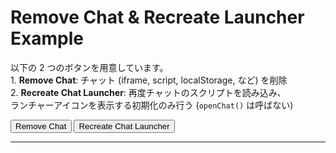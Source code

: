 <!DOCTYPE html>
<html lang="ja">
<head>
  <meta charset="UTF-8" />
  <title>Remove Chat & Recreate Launcher Example</title>
</head>
<body>
  <h1>Remove Chat & Recreate Launcher Example</h1>
  <p>
    以下の 2 つのボタンを用意しています。<br>
    1. <strong>Remove Chat</strong>: チャット (iframe, script, localStorage, など) を削除<br>
    2. <strong>Recreate Chat Launcher</strong>: 再度チャットのスクリプトを読み込み、<br>
       ランチャーアイコンを表示する初期化のみ行う (<code>openChat()</code> は呼ばない)
  </p>

  <button onclick="removeChat()">Remove Chat</button>
  <button onclick="recreateChatLauncher()">Recreate Chat Launcher</button>

  <hr/>

  <script>
    /********************************************************************
     * 1) initChatForLauncherIcon()
     *    - Chatを初期化し、ランチャーアイコンだけ表示する。
     *    - ここでは openChat() を呼ばず、ユーザがアイコンを押して開く想定。
     ********************************************************************/
    function initChatForLauncherIcon() {
      console.log('[initChatForLauncherIcon] START');
      try {
        // 言語設定 (例: 'ja')
        embeddedservice_bootstrap.settings.language = 'ja';

        // 組織ID / デプロイID / Embedded Service URL を自環境に合わせて設定
        embeddedservice_bootstrap.init(
          '00DIS000002CjVn',  // Org ID (例)
          'MIAW4',            // Deployment ID (例)
          'https://daihachi20240927.my.site.com/ESWMIAW41737545576136', // ES URL (例)
          {
            scrt2URL: 'https://daihachi20240927.my.salesforce-scrt.com'
          }
        );

        console.log('[initChatForLauncherIcon] SUCCESS: Chat initialized (launcher mode).');
      } catch (err) {
        console.error('[initChatForLauncherIcon] ERROR:', err);
      }
      console.log('[initChatForLauncherIcon] END');
    }

    /********************************************************************
     * 2) removeChat()
     *    - チャット要素 (iframe, script, localStorage, JS object) を削除
     ********************************************************************/
    function removeChat(verbose = true) {
      if (verbose) console.log('[removeChat] START');

      // removeIframe() があれば先に呼ぶ
      if (
        window.embeddedservice_bootstrap &&
        window.embeddedservice_bootstrap.core &&
        typeof window.embeddedservice_bootstrap.core.removeIframe === 'function'
      ) {
        if (verbose) console.log('[removeChat] Calling removeIframe()...');
        try {
          window.embeddedservice_bootstrap.core.removeIframe();
        } catch (err) {
          console.warn('[removeChat] removeIframe error:', err);
        }
      }

      // scriptタグ (bootstrap.min.js) を削除
      const scriptTag = document.querySelector("script[src*='bootstrap.min.js']");
      if (scriptTag) {
        if (verbose) console.log('[removeChat] Removing script tag:', scriptTag.outerHTML);
        scriptTag.remove();
      } else if (verbose) {
        console.warn('[removeChat] No existing script tag (bootstrap.min.js) found.');
      }

      // iframe削除
      const iframeSelectors = [
        "iframe[data-embeddedmessaging]",
        "iframe[id*='embeddedMessaging']",
        "iframe[class*='embeddedMessaging']"
      ].join(',');
      const chatIframes = document.querySelectorAll(iframeSelectors);
      chatIframes.forEach(ifr => {
        if (verbose) console.log('[removeChat] Deleting iframe:', ifr.outerHTML);
        ifr.remove();
      });

      // localStorage 上のチャット情報を削除
      try {
        localStorage.removeItem('embeddedMessaging:conversationData');
        localStorage.removeItem('embeddedMessaging:isLoggedIn');
        localStorage.removeItem('embeddedMessaging:settings');
      } catch (e) {
        console.warn('[removeChat] localStorage remove error:', e);
      }

      // window.embeddedservice_bootstrap を削除
      if (window.embeddedservice_bootstrap) {
        delete window.embeddedservice_bootstrap;
        if (verbose) console.log('[removeChat] Deleted window.embeddedservice_bootstrap.');
      }

      if (verbose) console.log('[removeChat] END');
    }

    /********************************************************************
     * 3) recreateChatLauncher()
     *    - removeChat() → 新しい script を挿入 → onload で initChatForLauncherIcon()
     ********************************************************************/
    function recreateChatLauncher() {
      console.log('[recreateChatLauncher] START');
      removeChat(false);

      // 少し待ってから script を再挿入
      setTimeout(() => {
        console.log('[recreateChatLauncher] Adding new script tag for bootstrap.min.js...');
        const scriptEl = document.createElement('script');
        scriptEl.type = 'text/javascript';

        // 組織の bootstrap.min.js のURLに合わせる
        scriptEl.src = 'https://daihachi20240927.my.site.com/ESWMIAW41737545576136/assets/js/bootstrap.min.js';

        scriptEl.onload = () => {
          console.log('[recreateChatLauncher] Script loaded. Now calling initChatForLauncherIcon()...');
          if (window.embeddedservice_bootstrap) {
            initChatForLauncherIcon();
          } else {
            console.warn('[recreateChatLauncher] embeddedservice_bootstrap not defined after script load.');
          }
        };
        scriptEl.onerror = (err) => {
          console.error('[recreateChatLauncher] Script load error:', err);
        };

        document.body.appendChild(scriptEl);
      }, 500);

      console.log('[recreateChatLauncher] END');
    }

    /********************************************************************
     * 4) onInitialLoad()
     *    - ページ読み込み時に一度だけ実行する (必要なら)
     *    - ここでは最初にチャットを表示したくない場合は何も呼ばない or
     *      initChatForLauncherIcon() を呼んで最初からアイコンを出しても可
     ********************************************************************/
    function onInitialLoad() {
      console.log('[onInitialLoad] Do nothing or init Chat here if needed.');
      // 例: initChatForLauncherIcon(); // ←初回からランチャーを出したい場合
    }
  </script>

  <!-- 初期ロードで特にチャットを表示しない場合、何もせず -->
  <script
    src="https://daihachi20240927.my.site.com/ESWMIAW41737545576136/assets/js/bootstrap.min.js"
    onload="onInitialLoad()"
  ></script>
</body>
</html>
